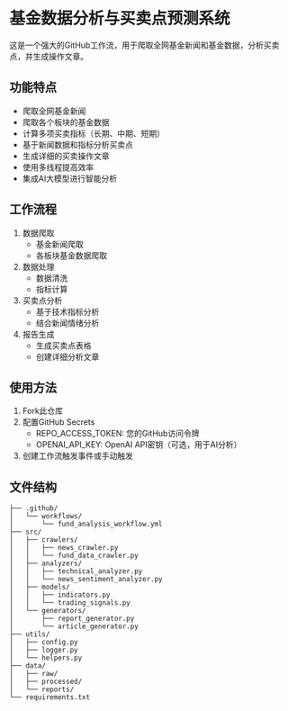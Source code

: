 # 基金数据分析与买卖点预测系统

这是一个强大的GitHub工作流，用于爬取全网基金新闻和基金数据，分析买卖点，并生成操作文章。

## 功能特点

- 爬取全网基金新闻
- 爬取各个板块的基金数据
- 计算多项买卖指标（长期、中期、短期）
- 基于新闻数据和指标分析买卖点
- 生成详细的买卖操作文章
- 使用多线程提高效率
- 集成AI大模型进行智能分析

## 工作流程

1. 数据爬取
   - 基金新闻爬取
   - 各板块基金数据爬取
2. 数据处理
   - 数据清洗
   - 指标计算
3. 买卖点分析
   - 基于技术指标分析
   - 结合新闻情绪分析
4. 报告生成
   - 生成买卖点表格
   - 创建详细分析文章

## 使用方法

1. Fork此仓库
2. 配置GitHub Secrets
   - REPO_ACCESS_TOKEN: 您的GitHub访问令牌
   - OPENAI_API_KEY: OpenAI API密钥（可选，用于AI分析）
3. 创建工作流触发事件或手动触发

## 文件结构

```
├── .github/
│   └── workflows/
│       └── fund_analysis_workflow.yml
├── src/
│   ├── crawlers/
│   │   ├── news_crawler.py
│   │   └── fund_data_crawler.py
│   ├── analyzers/
│   │   ├── technical_analyzer.py
│   │   └── news_sentiment_analyzer.py
│   ├── models/
│   │   ├── indicators.py
│   │   └── trading_signals.py
│   └── generators/
│       ├── report_generator.py
│       └── article_generator.py
├── utils/
│   ├── config.py
│   ├── logger.py
│   └── helpers.py
├── data/
│   ├── raw/
│   ├── processed/
│   └── reports/
└── requirements.txt
```

